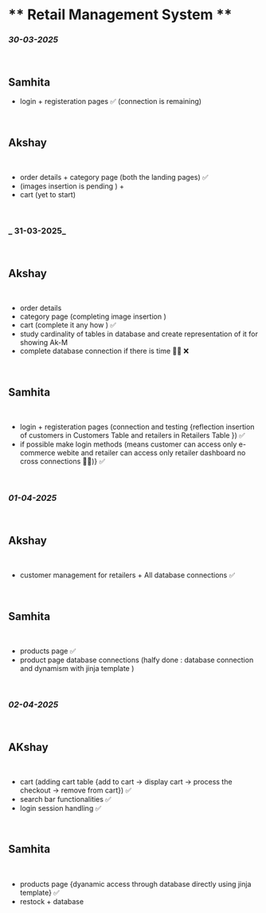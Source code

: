﻿# ** Retail Management System **

### _**30-03-2025**_

<br>

## Samhita 

* login + registeration pages ✅ (connection is remaining)

<br>

## Akshay

<br>

* order details + category page (both the landing pages) ✅ 
* (images insertion is pending ) + 
* cart (yet to start)

<br>

### _ **31-03-2025**_

<br>

## Akshay 

<br>
     
* order details 
* category page (completing image insertion )  
* cart (complete it any how ) ✅
* study cardinality of tables in database and create representation of it for showing Ak-M
* complete database connection if there is time 😶‍🌫️ ❌

<br>

## Samhita 

<br>

* login + registeration pages (connection and testing {reflection insertion of customers in Customers Table and retailers in Retailers Table }) ✅
* if possible make login methods (means customer can access only e-commerce webite and retailer can access only retailer dashboard no cross connections 🫡🙈)} ✅

<br>

### _**01-04-2025**_

<br>

## Akshay 

<br>

* customer management for retailers + All database connections ✅

<br>

## Samhita 

<br>

* products page ✅
* product page database connections (halfy done : database connection and dynamism with jinja template ) 

<br>

### _**02-04-2025**_

<br>

## AKshay

<br>

* cart (adding cart table {add to cart -> display cart -> process the checkout -> remove from cart}) ✅
* search bar functionalities ✅
* login session handling ✅

<br>

## Samhita 

<br>

* products page {dyanamic access through database directly using jinja template} ✅
* restock + database 

<br>
